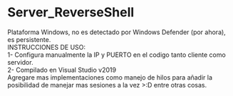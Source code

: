# Server_ReverseShell
Plataforma Windows, no es detectado por Windows Defender (por ahora), es persistente.                                                                                              
INSTRUCCIONES DE USO:                                                                                                                                                            
1- Configura manualmente la IP y PUERTO en el codigo tanto cliente como servidor.                                                                                              
2- Compilado en Visual Studio v2019                                                                                                                                                                                                                                                                                          
Agregare mas implementaciones como manejo de hilos para añadir la posibilidad de manejar mas sesiones a la vez >:D entre otras cosas.
